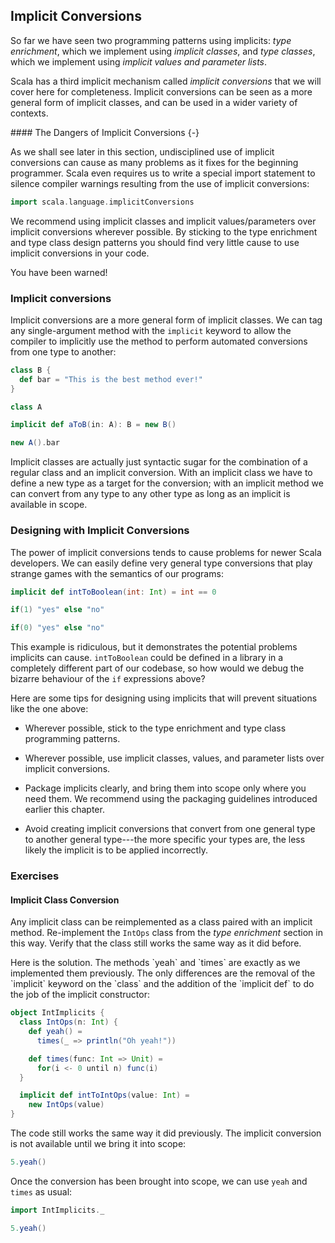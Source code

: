 ## Implicit Conversions

So far we have seen two programming patterns using implicits: _type enrichment_, which we implement using _implicit classes_, and _type classes_, which we implement using _implicit values and parameter lists_.

Scala has a third implicit mechanism called _implicit conversions_ that we will cover here for completeness. Implicit conversions can be seen as a more general form of implicit classes, and can be used in a wider variety of contexts.

<div class="callout callout-warning">
#### The Dangers of Implicit Conversions {-}

As we shall see later in this section, undisciplined use of implicit conversions can cause as many problems as it fixes for the beginning programmer. Scala even requires us to write a special import statement to silence compiler warnings resulting from the use of implicit conversions:

```scala mdoc:silent
import scala.language.implicitConversions
```

We recommend using implicit classes and implicit values/parameters over implicit conversions wherever possible. By sticking to the type enrichment and type class design patterns you should find very little cause to use implicit conversions in your code.

You have been warned!

</div>

### Implicit conversions

Implicit conversions are a more general form of implicit classes. We can tag any single-argument method with the `implicit` keyword to allow the compiler to implicitly use the method to perform automated conversions from one type to another:

```scala mdoc:silent
class B {
  def bar = "This is the best method ever!"
}

class A

implicit def aToB(in: A): B = new B()
```

```scala mdoc
new A().bar
```

Implicit classes are actually just syntactic sugar for the combination of a regular class and an implicit conversion. With an implicit class we have to define a new type as a target for the conversion; with an implicit method we can convert from any type to any other type as long as an implicit is available in scope.

### Designing with Implicit Conversions

The power of implicit conversions tends to cause problems for newer Scala developers. We can easily define very general type conversions that play strange games with the semantics of our programs:

```scala mdoc:silent
implicit def intToBoolean(int: Int) = int == 0
```

```scala mdoc
if(1) "yes" else "no"

if(0) "yes" else "no"
```

This example is ridiculous, but it demonstrates the potential problems implicits can cause. `intToBoolean` could be defined in a library in a completely different part of our codebase, so how would we debug the bizarre behaviour of the `if` expressions above?

Here are some tips for designing using implicits that will prevent situations like the one above:

- Wherever possible, stick to the type enrichment and type class programming patterns.

- Wherever possible, use implicit classes, values, and parameter lists over implicit conversions.

- Package implicits clearly, and bring them into scope only where you need them. We recommend using the packaging guidelines introduced earlier this chapter.

- Avoid creating implicit conversions that convert from one general type to another general type---the more specific your types are, the less likely the implicit is to be applied incorrectly.

### Exercises

#### Implicit Class Conversion

Any implicit class can be reimplemented as a class paired with an implicit method. Re-implement the `IntOps` class from the _type enrichment_ section in this way. Verify that the class still works the same way as it did before.

<div class="solution">
Here is the solution. The methods `yeah` and `times` are exactly as we implemented them previously. The only differences are the removal of the `implicit` keyword on the `class` and the addition of the `implicit def` to do the job of the implicit constructor:

```scala mdoc:silent
object IntImplicits {
  class IntOps(n: Int) {
    def yeah() =
      times(_ => println("Oh yeah!"))

    def times(func: Int => Unit) =
      for(i <- 0 until n) func(i)
  }

  implicit def intToIntOps(value: Int) =
    new IntOps(value)
}
```

The code still works the same way it did previously. The implicit conversion is not available until we bring it into scope:

```scala mdoc:fail
5.yeah()
```

Once the conversion has been brought into scope, we can use `yeah` and `times` as usual:

```scala mdoc:silent
import IntImplicits._
```

```scala mdoc
5.yeah()
```

</div>
